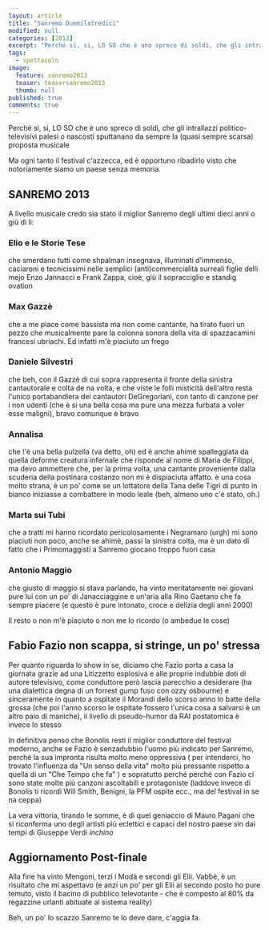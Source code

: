 ```yaml
---
layout: article
title: "Sanremo Duemilatredici"
modified: null
categories: [2013]
excerpt: "Perché si, si, LO SO che è uno spreco di soldi, che gli intrallazzi politico-televisivi palesi o nascosti..."
tags:
  - spettacolo
image: 
  feature: sanremo2013
  teaser: teasersanremo2013
  thumb: null
published: true
comments: true
---
```


Perché si, si, LO SO che è uno spreco di soldi, che gli intrallazzi politico-televisivi palesi o nascosti sputtanano da sempre la (quasi sempre scarsa) proposta musicale

Ma ogni tanto il festival c'azzecca, ed è opportuno ribadirlo visto che notoriamente siamo un paese senza memoria.

## SANREMO 2013

A livello musicale credo sia stato il miglior Sanremo degli ultimi dieci anni o giù di li:  

### Elio e le Storie Tese

che smerdano tutti come shpalman insegnava, illuminati d'immenso, caciaroni e tecnicissimi nelle semplici (anti)commercialità surreali figlie delli mejo Enzo Jannacci e Frank Zappa, cioè, giù il sopracciglio e standig ovation

### Max Gazzè

che a me piace come bassista ma non come cantante, ha tirato fuori un pezzo che musicalmente pare la colonna sonora della vita di spazzacamini francesi ubriachi. Ed infatti m'è piaciuto un frego

### Daniele Silvestri

che beh, con il Gazzè di cui sopra rappresenta il fronte della sinistra cantautorale e colta de na volta, e che viste le folli misticità dell'altro resta l'unico portabandiera dei cantautori DeGregoriani, con tanto di canzone per i non udenti (che è si una bella cosa ma pure una mezza furbata a voler esse maligni), bravo comunque è bravo

### Annalisa

che l'è una bella pulzella (va detto, oh) ed è anche ahimè spalleggiata da quella deforme creatura infernale che risponde al nome di Maria de Filippi, ma devo ammettere che, per la prima volta, una cantante proveniente dalla scuderia della postinara costanzo non mi è dispiaciuta affatto. è una cosa molto strana, è un po' come se un lottatore della Tana delle Tigri di punto in bianco iniziasse a combattere in modo leale (beh, almeno uno c'è stato, oh.)

### Marta sui Tubi 

che a tratti mi hanno ricordato pericolosamente i Negramaro (urgh) mi sono piaciuti non poco, anche se ahimè, passi la sinistra colta, ma è un dato di fatto che i Primomaggisti a Sanremo giocano troppo fuori casa

### Antonio Maggio

che giusto di maggio si stava parlando, ha vinto meritatamente nei giovani pure lui con un po' di Janacciaggine e un'aria alla Rino Gaetano che fa sempre piacere (e questo è pure intonato, croce e delizia degli anni 2000)

Il resto o non m'è piaciuto o non me lo ricordo (o ambedue le cose) 

## Fabio Fazio non scappa, si stringe, un po' stressa

Per quanto riguarda lo show in se, diciamo che Fazio porta a casa la giornata grazie ad una Litizzetto esplosiva e alle proprie indubbie doti di autore televisivo, come conduttore però lascia parecchio a desiderare (ha una dialettica degna di un forrest gump fuso con ozzy osbourne) e sinceramente in quanto a ospitate il Morandi dello scorso anno lo batte della grossa (che poi l'anno scorso le ospitate fossero l'unica cosa a salvarsi è un altro paio di maniche), il livello di pseudo-humor da RAI postatomica è invece lo stesso

In definitiva penso che Bonolis resti il miglior conduttore del festival moderno, anche se Fazio è senzadubbio l'uomo più indicato per Sanremo, perché la sua impronta risulta molto meno oppressiva ( per intenderci, ho trovato l'influenza da "Un senso della vita" molto più pressante rispetto a quella di un "Che Tempo che fa" ) e sopratutto perché perché con Fazio ci sono state molte più canzoni ascoltabili e protagoniste (laddove invece di Bonolis ti ricordi Will Smith, Benigni, la PFM ospite ecc., ma del festival in se na ceppa)

La vera vittoria, tirando le somme, è di quel geniaccio di Mauro Pagani che si riconferma uno degli artisti più eclettici e capaci del nostro paese sin dai tempi di Giuseppe Verdi *inchino*

## Aggiornamento Post-finale

Alla fine ha vinto Mengoni, terzi i Modà e secondi gli Elii. Vabbè, è un risultato che mi aspettavo (e anzi un po' per gli Elii al secondo posto ho pure temuto, visto il bacino di pubblico televotante - che è composto al 80% da regazzine urlanti abituate al sistema reality)

Beh, un po' lo scazzo Sanremo te lo deve dare, c'aggia fa.